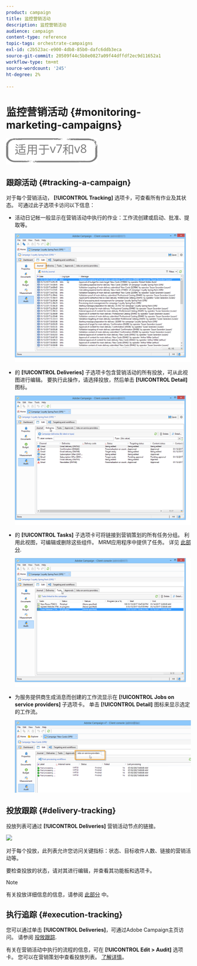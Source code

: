 ```yaml
---
product: campaign
title: 监控营销活动
description: 监控营销活动
audience: campaign
content-type: reference
topic-tags: orchestrate-campaigns
exl-id: c2b523ac-e900-4db8-85b0-dafc6ddb3eca
source-git-commit: 20509f44c5b8e0827a09f44dffdf2ec9d11652a1
workflow-type: tm+mt
source-wordcount: '245'
ht-degree: 2%

---
```


# 监控营销活动 {#monitoring-marketing-campaigns}

![](../../assets/common.svg)

## 跟踪活动 {#tracking-a-campaign}

对于每个营销活动， **[!UICONTROL Tracking]** 选项卡，可查看所有作业及其状态。 可通过此子选项卡访问以下信息：

* 活动日记帐一般显示在营销活动中执行的作业：工作流创建或启动、批准、提取等。

   ![](assets/s_ncs_user_op_edit_exe_tab_a.png)

* 的 **[!UICONTROL Deliveries]** 子选项卡包含营销活动的所有投放，可从此视图进行编辑。 要执行此操作，请选择投放，然后单击 **[!UICONTROL Detail]** 图标。

   ![](assets/s_ncs_user_op_edit_exe_tab_b.png)

* 的 **[!UICONTROL Tasks]** 子选项卡可将链接到营销策划的所有任务分组。 利用此视图，可编辑或删除这些组件。 MRM应用程序中提供了任务。 详见 [此部分](../../mrm/using/creating-and-managing-tasks.md).

   ![](assets/s_ncs_user_op_edit_exe_tab_e.png)

* 为服务提供商生成消息而创建的工作流显示在 **[!UICONTROL Jobs on service providers]** 子选项卡。 单击 **[!UICONTROL Detail]** 图标来显示选定的工作流。

   ![](assets/s_ncs_user_op_edit_exe_tab_d.png)

## 投放跟踪 {#delivery-tracking}

投放列表可通过 **[!UICONTROL Deliveries]** 营销活动节点的链接。

![](assets/s_ncs_user_op_del_state_from_homepage.png)

对于每个投放，此列表允许您访问关键指标：状态、目标收件人数、链接的营销活动等。

要检查投放的状态，请对其进行编辑，并查看其功能板和选项卡。

>[!NOTE]
>
>有关投放详细信息的信息，请参阅 [此部分](../../delivery/using/about-message-tracking.md) 中。

## 执行追踪 {#execution-tracking}

您可以通过单击 **[!UICONTROL Deliveries]**，可通过Adobe Campaign主页访问。 请参阅 [投放跟踪](#delivery-tracking).

有关在营销活动中执行的流程的信息，可在 **[!UICONTROL Edit > Audit]** 选项卡。 您可以在营销策划中查看投放列表。 [了解详情](#tracking-a-campaign)。
